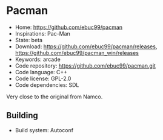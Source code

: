 # Pacman

- Home: https://github.com/ebuc99/pacman
- Inspirations: Pac-Man
- State: beta
- Download: https://github.com/ebuc99/pacman/releases, https://github.com/ebuc99/pacman_win/releases
- Keywords: arcade
- Code repository: https://github.com/ebuc99/pacman.git
- Code language: C++
- Code license: GPL-2.0
- Code dependencies: SDL

Very close to the original from Namco.

## Building

- Build system: Autoconf

